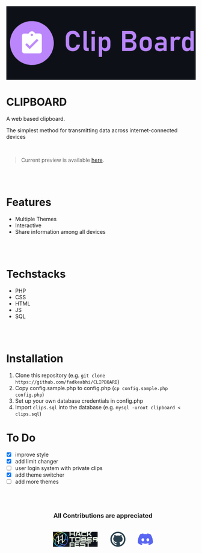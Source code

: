 <center><img src="images/cb.svg"></center>

# CLIPBOARD
A web based clipboard.

The simplest method for transmitting data across internet-connected devices


<br>

> Current preview is available [here](https://djabrj.gq/).

<br>
<br>

# Features
- Multiple Themes
- Interactive
- Share information among all devices

<br>
<br>

# Techstacks
- PHP
- CSS
- HTML
- JS
- SQL

<br>
<br>

# Installation

1. Clone this repository (e.g. `git clone https://github.com/fadkeabhi/CLIPBOARD`)
2. Copy config.sample.php to config.php (`cp config.sample.php config.php`)
3. Set up your own database credentials in config.php
4. Import `clips.sql` into the database (e.g. `mysql -uroot clipboard < clips.sql`)


# To Do

- [x] improve style
- [x] add limit changer
- [ ] user login system with private clips
- [x] add theme switcher
- [ ] add more themes

<br>
<br>

<div align="center"  class="icons-social" style="margin-left: 10px;">
 <h3> <b>All Contributions are appreciated </b> </h3>
 <br>
 <a   target="_blank" href="https://hacktoberfest.com">
			<img src="images/hacktober.svg"  height="40" ></a>&nbsp;&nbsp;&nbsp;&nbsp;&nbsp;
        <a style="margin-left: 10px;" target="_blank" href="https://github.com/fadkeabhi/CLIPBOARD">
		<img src="images/github.svg" height="40"></a>&nbsp;&nbsp;&nbsp;&nbsp;&nbsp;
        <a style="margin-left: 10px;" target="_blank" href="">
			<img src="images/discord.svg" height="40"
            width ="40"></a>
      </div>
